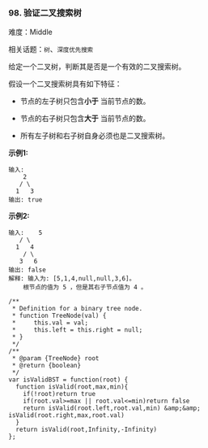### 98. 验证二叉搜索树

难度：Middle

相关话题：`树`、`深度优先搜索`

给定一个二叉树，判断其是否是一个有效的二叉搜索树。



假设一个二叉搜索树具有如下特征：




* 节点的左子树只包含**小于** 当前节点的数。

* 节点的右子树只包含**大于** 当前节点的数。

* 所有左子树和右子树自身必须也是二叉搜索树。





**示例1:** 



```
输入:
    2
   / \
  1   3
输出: true
```


**示例2:** 



```
输入:    5
   / \
  1   4
    / \
   3   6
输出: false
解释: 输入为: [5,1,4,null,null,3,6]。
    根节点的值为 5 ，但是其右子节点值为 4 。
```

```
/**
 * Definition for a binary tree node.
 * function TreeNode(val) {
 *     this.val = val;
 *     this.left = this.right = null;
 * }
 */
/**
 * @param {TreeNode} root
 * @return {boolean}
 */
var isValidBST = function(root) {
  function isValid(root,max,min){
    if(!root)return true
    if(root.val>=max || root.val<=min)return false
    return isValid(root.left,root.val,min) &amp;&amp; isValid(root.right,max,root.val)
  }
  return isValid(root,Infinity,-Infinity)
};
```


